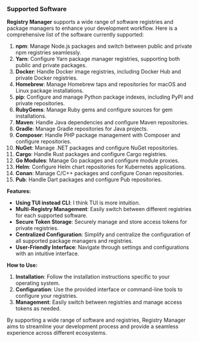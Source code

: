 ### Supported Software

**Registry Manager** supports a wide range of software registries and package managers to enhance your development workflow. Here is a comprehensive list of the software currently supported:

1. **npm**: Manage Node.js packages and switch between public and private npm registries seamlessly.
2. **Yarn**: Configure Yarn package manager registries, supporting both public and private packages.
3. **Docker**: Handle Docker image registries, including Docker Hub and private Docker registries.
4. **Homebrew**: Manage Homebrew taps and repositories for macOS and Linux package installations.
5. **pip**: Configure and manage Python package indexes, including PyPI and private repositories.
6. **RubyGems**: Manage Ruby gems and configure sources for gem installations.
7. **Maven**: Handle Java dependencies and configure Maven repositories.
8. **Gradle**: Manage Gradle repositories for Java projects.
9. **Composer**: Handle PHP package management with Composer and configure repositories.
10. **NuGet**: Manage .NET packages and configure NuGet repositories.
11. **Cargo**: Handle Rust packages and configure Cargo registries.
12. **Go Modules**: Manage Go packages and configure module proxies.
13. **Helm**: Configure Helm chart repositories for Kubernetes applications.
14. **Conan**: Manage C/C++ packages and configure Conan repositories.
15. **Pub**: Handle Dart packages and configure Pub repositories.

**Features:**

- **Using TUI instead CLI**: I think TUI is more intuition.
- **Multi-Registry Management**: Easily switch between different registries for each supported software.
- **Secure Token Storage**: Securely manage and store access tokens for private registries.
- **Centralized Configuration**: Simplify and centralize the configuration of all supported package managers and registries.
- **User-Friendly Interface**: Navigate through settings and configurations with an intuitive interface.

**How to Use:**

1. **Installation**: Follow the installation instructions specific to your operating system.
2. **Configuration**: Use the provided interface or command-line tools to configure your registries.
3. **Management**: Easily switch between registries and manage access tokens as needed.

By supporting a wide range of software and registries, Registry Manager aims to streamline your development process and provide a seamless experience across different ecosystems.
